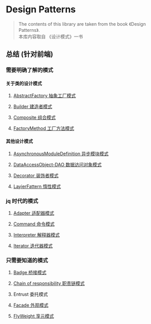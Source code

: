 # Design Patterns

> The contents of this library are taken from the book 《Design Patterns》.  
> 本库内容取自 《设计模式》一书


## 总结 (针对前端)

### 需要明确了解的模式

#### 关于类的设计模式
1. [AbstractFactory 抽象工厂模式](https://github.com/Grewer/DesignPatterns/tree/master/AbstractFactoryPattern)

2. [Builder 建造者模式](https://github.com/Grewer/DesignPatterns/blob/master/BuilderPattern/builderPattern.html)

3. [Composite 组合模式](https://github.com/Grewer/DesignPatterns/blob/master/CompositePattern/composite.html)

4. [FactoryMethod 工厂方法模式](https://github.com/Grewer/DesignPatterns/blob/master/FactoryMethodPattern/factoryMethod.html)

#### 其他设计模式

1. [AsynchronousModuleDefinition 异步模块模式](https://github.com/Grewer/DesignPatterns/blob/master/asynchronousModuleDefinition/AsynchronousModuleDefinition.html)

2. [DataAccessObject-DAO 数据访问对象模式](https://github.com/Grewer/DesignPatterns/blob/master/DataAccessObject-DAO/DataAccessObject-DAO.html)

3. [Decorator 装饰者模式](https://github.com/Grewer/DesignPatterns/blob/master/DecoratorPattern/decorator.html)

4. [LayierFattern 惰性模式](https://github.com/Grewer/DesignPatterns/blob/master/LayierFattern/Layier.html)
### jq 时代的模式

1. [Adapter 适配器模式](https://github.com/Grewer/DesignPatterns/blob/master/AdapterPattern/adapter.html)

2. [Command 命令模式](https://github.com/Grewer/DesignPatterns/blob/master/CommandPattern/command.html)

3. [Interpreter 解释器模式](https://github.com/Grewer/DesignPatterns/blob/master/InterpreterPattern/Interpreter.html)

4. [Iterator 迭代器模式](https://github.com/Grewer/DesignPatterns/blob/master/IteratorPattern/iterator.html)
### 只需要知道的模式

1. [Badge 桥接模式](https://github.com/Grewer/DesignPatterns/blob/master/BadgePattern/badge.html)

2. [Chain of responsibility 职责链模式](https://github.com/Grewer/DesignPatterns/blob/master/ChainOfResponsibility/chainOfResponsibility.html)

3. Entrust 委托模式

4. [Facade 外观模式](https://github.com/Grewer/DesignPatterns/blob/master/FacadePattern/facade.html)

5. [FlyWeight 享元模式](https://github.com/Grewer/DesignPatterns/blob/master/FlyWeightPattern/flyWeight.html)
